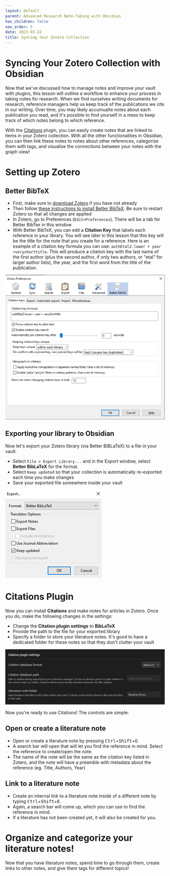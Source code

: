 ```yaml
---
layout: default
parent: Advanced Research Note-Taking with Obsidian
has_children: false
nav_order: 5
date: 2023-03-22
title: Syncing Your Zotero Collection
---
```


# Syncing Your Zotero Collection with Obsidian

Now that we've discussed how to manage notes and improve your vault with plugins, this lesson will outline a workflow to enhance your process in taking notes for research. When we find ourselves writing documents for research, reference managers help us keep track of the publications we cite in our writing. Over time, you may likely accumualte notes about each publication you read, and it's possible to find yourself in a mess to keep track of which notes belong to which reference.

With the [Citations](https://github.com/hans/obsidian-citation-plugin) plugin, you can easily create notes that are linked to items in your Zotero collection. With all the other functionalities in Obsidian, you can then link these notes to notes about other references, categorize them with tags, and visualize the connections between your notes with the graph view!

# Setting up Zotero

## Better BibTeX

- First, make sure to [download Zotero](https://www.zotero.org/download/) if you have not already
- Then follow [these instructions to install Better BibTeX](https://retorque.re/zotero-better-bibtex/installation/). Be sure to restart Zotero so that all changes are applied
- In Zotero, go to Preferences (`Edit>Preferences`). There will be a tab for Better BibTex in this window
- With Better BibTeX, you can edit a **Citation Key** that labels each reference in your library. You will see later in this lesson that this key will be the title for the note that you create for a reference. Here is an example of a citation key formula you can use: `authEtal2.lower + year +veryshorttitle`. This will produce a citation key with the last name of the first author (plus the second author, if only two authors, or "etal" for larger author lists), the year, and the first word from the title of the publication.

![better-bibtex-preferences.png](Images/better-bibtex-preferences.png)

## Exporting your library to Obsidian

Now let's export your Zotero library (via Better BiBLaTeX) to a file in your vault.

- Select `File > Export Library...` and in the Export window, select **Better BibLaTeX** for the format.
- Select `Keep updated` so that your collection is automatically re-exported each time you make changes
- Save your exported file somewhere inside your vault

![export-library.png](Images/export-library.png)

# Citations Plugin

Now you can install **Citations** and make notes for articles in Zotero. Once you do, make the following changes in the settings:

- Change the **Citation plugin settings** to **BibLaTeX**
- Provide the path to the file for your exported library
- Specify a folder to store your literature notes. It's good to have a dedicated folder for these notes  so that they don't clutter your vault

![citations-settings.png](Images/citations-settings.png)

Now you're ready to use Citations! The controls are simple:

## Open or create a literature note

- Open or create a literature note by pressing <kbd>Ctrl</kbd>+<kbd>Shift</kbd>+<kbd>O</kbd>.
- A search bar will open that will let you find the reference in mind. Select the reference to create/open the note. 
- The name of the note will be the same as the citation key listed in Zotero, and the note will have a preamble with metadata about the reference (eg. Title, Authors, Year)

## Link to a literature note

- Create an internal link to a literature note inside of a different note by typing <kbd>Ctrl</kbd>+<kbd>Shift</kbd>+<kbd>E</kbd>.
- Again, a search bar will come up, which you can use to find the reference in mind.
- If a literature has not been created yet, it will also be created for you.

# Organize and categorize your literature notes!

Now that you have literature notes, spend time to go through them, create links to other notes, and give them tags for different topics!
